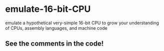 # emulate-16-bit-CPU

emulate a hypothetical very-simple 16-bit CPU to grow your understanding of CPUs, assembly languages, and machine code

## See the comments in the code!

